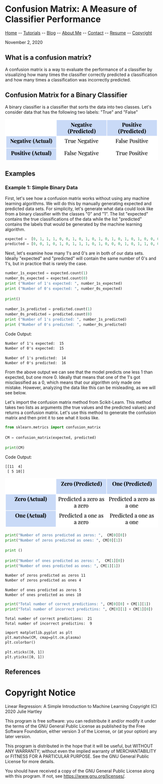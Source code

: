 # Confusion Matrix: A Measure of Classifier Performance

[Home](../../README.md) -- [Tutorials](../../Tutorials/README.md) -- [Blog](../../Blog/README.md) -- [About Me](../../aboutme.md) -- [Contact](../../contactme.md) -- [Resume](../../Resume.pdf) -- [Copyright](../../copyright.md)

November 2, 2020

## What is a confusion matrix?

A confusion matrix is a way to evaluate the performance of a classifier by visualizing how many times the classifier correctly predicted a classification and how many times a classification was incorrectly predicted.


## Confusion Matrix for a Binary Classifier
A binary classifier is a classifier that sorts the data into two classes.  Let's consider data that has the following two labels: "True" and "False"

![Binary Confusion Matrix](Images/ConfusionMatrix_Binary.png)


## Examples

### Example 1: Simple Binary Data

First, let's see how a confusion matrix works without using any machine learning algorithms.  We will do this by manually generating expected and predicted data sets.  For simplicity, let's generate what data could look like from a binary classifier with the classes "0" and "1".  The list "expected" contains the true classifications of the data while the list "predicted" contains the labels that would be generated by the machine learning algorithm.

```python
expected =  [0, 1, 1, 1, 0, 0, 1, 0, 1, 0, 1, 0, 1, 0, 1, 0, 1, 0, 0, 0, 1, 1, 1, 0, 1, 0, 1, 0, 1, 0]
predicted = [0, 0, 1, 0, 1, 0, 1, 1, 1, 0, 1, 0, 0, 0, 1, 0, 1, 1, 0, 0, 1, 0, 1, 0, 1, 1, 1, 0, 0, 0]
```

Next, let's examine how many 1's and 0's are in both of our data sets.  Ideally "expected" and "predicted" will contain  the same number of 0's and 1's, but in practice that is rarely the case.

```python
number_1s_expected = expected.count(1)
number_0s_expected = expected.count(0)
print ("Number of 1's expected: ", number_1s_expected)
print ("Number of 0's expected: ", number_0s_expected)

print()

number_1s_predicted = predicted.count(1)
number_0s_predicted = predicted.count(0)
print ("Number of 1's predicted: ", number_1s_predicted)
print ("Number of 0's predicted: ", number_0s_predicted)
```

Code Output:
```
Number of 1's expected:  15
Number of 0's expected:  15

Number of 1's predicted:  14
Number of 0's predicted:  16
```

From the above output we can see that the model predicts one less 1 than expected, but one more 0.  Ideally that means that one of the 1's got misclassified as a 0, which means that our algorithm only made one mistake.  However, analyzing the data like this can be misleading, as we will see below.

Let's import the confusion matrix method from Scikit-Learn.  This method takes two lists as arguments (the true values and the predicted values) and returns a confusion matrix.  Let's use this method to generate the confusion matrix and then print it to see what it looks like.

```python
from sklearn.metrics import confusion_matrix

CM = confusion_matrix(expected, predicted)

print(CM)
```
Code Output:
```
[[11  4]
 [ 5 10]]
```

![Example 1 Confusion Matrix](Images/ConfusionMatrix_Example1_1.png)

```python
print("Number of zeros predicted as zeros: ",  CM[0][0])
print("Number of zeros predicted as ones: ", CM[0][1])

print ()

print("Number of ones predicted as zeros: ",  CM[1][0])
print("Number of ones predicted as ones: ", CM[1][1])
```

```
Number of zeros predicted as zeros 11
Number of zeros predicted as ones 4

Number of ones predicted as zeros 5
Number of ones predicted as ones 10
```

```python
print("Total number of correct predictions: ", CM[0][0] + CM[1][1])
print("Total number of incorrect predictins: ", CM[0][1] + CM[1][0])
```

```
Total number of correct predictions:  21
Total number of incorrect predictins:  9
```

```
import matplotlib.pyplot as plt
plt.matshow(CM, cmap=plt.cm.plasma)
plt.colorbar()

plt.xticks([0, 1])
plt.yticks([0, 1])
```



## References


# Copyright Notice
Linear Regression: A Simple Introduction to Machine Learning
Copyright (C) 2020  Julie Hartley

This program is free software: you can redistribute it and/or modify
it under the terms of the GNU General Public License as published by
the Free Software Foundation, either version 3 of the License, or
(at your option) any later version.

This program is distributed in the hope that it will be useful,
but WITHOUT ANY WARRANTY; without even the implied warranty of
MERCHANTABILITY or FITNESS FOR A PARTICULAR PURPOSE.  See the
GNU General Public License for more details.

You should have received a copy of the GNU General Public License
along with this program.  If not, see <https://www.gnu.org/licenses/>.
